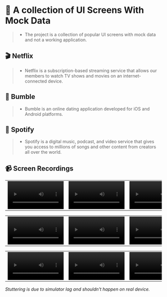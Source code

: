 # 🎡 A collection of UI Screens With Mock Data
> * The project is a collection of popular UI screens with mock data and not a working application.

## 🎬 Netflix
> * Netflix is a subscription-based streaming service that allows our members to watch TV shows and movies on an internet-connected device.

## 🍷 Bumble
> * Bumble is an online dating application developed for iOS and Android platforms.

## 🎵 Spotify
> * Spotify is a digital music, podcast, and video service that gives you access to millions of songs and other content from creators all over the world.

## 📹 Screen Recordings
| | | | | | |
| :-: | :-: | :-: | :- | :- | :- |
<video src='https://github.com/enesozmus/RebuildPopularUIScreens/assets/94680591/0e3f557b-65b1-4e2b-bb88-71401ecf1a3f' width=180/> | <video src='https://github.com/enesozmus/RebuildPopularUIScreens/assets/94680591/2b8c962f-54b5-4c76-aef5-8f1a0cfba4d4' width=180/> | <video src='https://github.com/enesozmus/RebuildPopularUIScreens/assets/94680591/160dbd7e-8830-4fad-92c3-c109afee4403' width=180/> | <video src='https://github.com/enesozmus/RebuildPopularUIScreens/assets/94680591/47e34c2f-05f0-4f4e-ba00-f23aa69b5346' width=180/> | <video src='https://github.com/enesozmus/RebuildPopularUI/assets/94680591/d878acb7-7e77-447a-b3c6-32c72845ad50' width=180/> | <video src='https://github.com/enesozmus/RebuildPopularUI/assets/94680591/1dcc95c0-b505-4fc5-98db-914678f69975' width=180/>

| | | | | | |
| :-: | :-: | :-: | :- | :- | :- |
<video src='https://github.com/enesozmus/RebuildPopularUI/assets/94680591/8b805b2d-b444-4b8b-adff-9229b7f399e8' width=180/> | <video src='https://github.com/enesozmus/RebuildPopularUI/assets/94680591/660346ef-273b-45e5-910e-647c453f6df0' width=180/> | <video src='https://github.com/enesozmus/RebuildPopularUI/assets/94680591/916101fe-aedf-498f-a069-0502ddfa258f' width=180/> | <video src='https://github.com/enesozmus/RebuildPopularUI/assets/94680591/0e9926aa-e890-4d41-b193-08de501f65e4' width=180/> | <video src='https://github.com/enesozmus/RebuildPopularUI/assets/94680591/7bbdd5bf-f452-4da1-aada-09b52a922784' width=180/> | <video src='https://github.com/enesozmus/RebuildPopularUI/assets/94680591/d5b2be22-855c-46d9-b8d8-4b32141d22a9' width=180/>

| | | | | | |
| :-: | :-: | :-: | :- | :- | :- |
<video src='https://github.com/enesozmus/RebuildPopularUI/assets/94680591/9f191a35-2554-490c-9059-5d6112cff2ff' width=180/> | <video src='' width=180/> | <video src='' width=180/> | <video src='' width=180/> | <video src='' width=180/> | <video src='' width=180/>


*Stuttering is due to simulator lag and shouldn't happen on real device.*
<br> <br>
